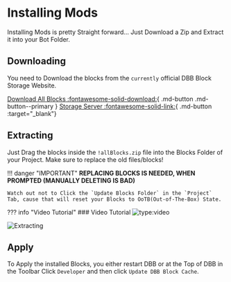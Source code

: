 # Installing Mods

Installing Mods is pretty Straight forward... Just Download a Zip and Extract it into your Bot Folder.

## Downloading

You need to Download the blocks from the `currently` official DBB Block Storage Website.  

[Download All Blocks :fontawesome-solid-download:](https://blocks.dbb.software/Blocks/!allBlocks.zip){ .md-button .md-button--primary }
[Storage Server :fontawesome-solid-link:](https://blocks.dbb.software/Blocks/){ .md-button :target="_blank"}

## Extracting
Just Drag the blocks inside the `!allBlocks.zip` file into the Blocks Folder of your Project. Make sure to replace the old files/blocks!

!!! danger "IMPORTANT"
    **REPLACING BLOCKS IS NEEDED, WHEN PROMPTED (MANUALLY DELETING IS BAD)**  

    Watch out not to Click the `Update Blocks Folder` in the `Project` Tab, cause that will reset your Blocks to OoTB(Out-of-The-Box) State.

??? info "Video Tutorial"
    ### Video Tutorial
    ![type:video](https://www.youtube.com/embed/7QZyGmr5LVM)

![Extracting](https://i.imgur.com/fGVDO9N.gif)

## Apply
To Apply the installed Blocks, you either restart DBB or at the Top of DBB in the Toolbar Click `Developer` and then click `Update DBB Block Cache`.
